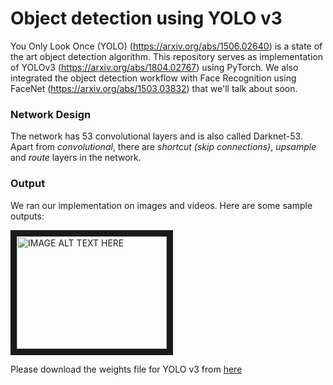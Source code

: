 # Object detection using YOLO v3 
You Only Look Once (YOLO) (https://arxiv.org/abs/1506.02640) is a state of the art object detection algorithm. This repository serves as implementation of YOLOv3 (https://arxiv.org/abs/1804.02767) using PyTorch. We also integrated the object detection workflow with Face Recognition using FaceNet (https://arxiv.org/abs/1503.03832) that we'll talk about soon. 

### Network Design
The network has 53 convolutional layers and is also called Darknet-53. Apart from *convolutional*, there are *shortcut (skip connections)*, *upsample* and *route* layers in the network. 

### Output
We ran our implementation on images and videos. Here are some sample outputs:

<a href="http://www.youtube.com/watch?feature=player_embedded&v=WlvFTBsUcKk
" target="_blank"><img src="http://img.youtube.com/vi/WlvFTBsUcKk/0.jpg" 
alt="IMAGE ALT TEXT HERE" width="240" height="180" border="10" /></a>

Please download the weights file for YOLO v3 from [here](https://pjreddie.com/media/files/yolov3.weights)
